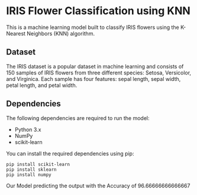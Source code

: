 # IRIS Flower Classification using KNN

This is a machine learning model built to classify IRIS flowers using the K-Nearest Neighbors (KNN) algorithm.

## Dataset

The IRIS dataset is a popular dataset in machine learning and consists of 150 samples of IRIS flowers from three different species: Setosa, Versicolor, and Virginica. Each sample has four features: sepal length, sepal width, petal length, and petal width.

## Dependencies

The following dependencies are required to run the model:

- Python 3.x
- NumPy
- scikit-learn

You can install the required dependencies using pip:

```shell
pip install scikit-learn
pip install sklearn
pip install numpy
```

Our Model predicting the output with the Accuracy of 96.66666666666667
